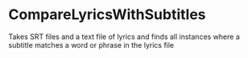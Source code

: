 CompareLyricsWithSubtitles
==========================

Takes SRT files and a text file of lyrics and finds all instances where a subtitle matches a word or phrase in the lyrics file
